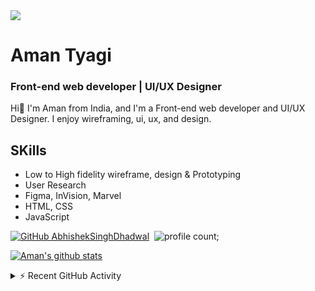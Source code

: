 <img src="https://pbs.twimg.com/profile_banners/815455232192811013/1626892109/600x200">

# Aman Tyagi
### Front-end web developer | UI/UX Designer
Hi👋 I'm Aman from India, and I'm a Front-end web developer and UI/UX Designer. I enjoy wireframing, ui, ux, and design.

## SKills

- Low to High fidelity wireframe, design & Prototyping
- User Research
- Figma, InVision, Marvel
- HTML, CSS
- JavaScript


<!-- 
[![Spotify](https://github-readme-remake.vercel.app/api/spotify)](https://open.spotify.com/playlist/0VZLNEZRlZJG8Ggd04e25U?si=9d2daea1a3494255)
 -->
 
 
[![GitHub AbhishekSinghDhadwal](https://img.shields.io/github/followers/amantyagi994?label=follow&style=social)](https://github.com/amantyagi994)&nbsp;
![profile count](https://komarev.com/ghpvc/?username=amantyagi994&color=blueviolet&style=plastic);

<!--
- 🔭 I’m currently working on ...
- 🌱 I’m currently learning ...
- 👯 I’m looking to collaborate on ...
- 🤔 I’m looking for help with ...
- 💬 Ask me about ...
- 📫 How to reach me: ...
- 😄 Pronouns: ...
- ⚡ Fun fact: ...
-->


 
[![Aman's github stats](https://github-readme-stats.vercel.app/api?username=amantyagi994&include_all_commits=true&count_private=true&show_icons=true&line_height=20&title_color=FFFFFF&icon_color=FFFFFF&text_color=FFFFFF&bg_color=0D1117)](https://github.com/anuraghazra/github-readme-stats)

<details>
  <summary>⚡ Recent GitHub Activity</summary>
  <br/>
   <a href="https://github.com/ashutosh00710/github-readme-activity-graph"><img alt="Aman's Activity Graph" src="https://activity-graph.herokuapp.com/graph?username=amantyagi994&custom_title=Aman__Tyagi's%20Contribution%20Graph&bg_color=1F222E&color=F8D866&line=F85D7F&point=FFFFFF&hide_border=true" /></a>
  <br/>
</details>


